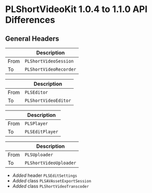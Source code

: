 # PLShortVideoKit 1.0.4 to 1.1.0 API Differences

## General Headers

|      | Description                                                               |
| ---- | ------------------------------------------------------------------------- |
| From | ```PLShortVideoSession```                                           |
| To   | ```PLShortVideoRecorder``` |




|      | Description                                                               |
| ---- | ------------------------------------------------------------------------- |
| From | ```PLSEditor```                                           |
| To   | ```PLShortVideoEditor``` |




|      | Description                                                               |
| ---- | ------------------------------------------------------------------------- |
| From | ```PLSPlayer```                                           |
| To   | ```PLSEditPlayer``` |




|      | Description                                                               |
| ---- | ------------------------------------------------------------------------- |
| From | ```PLSUploader```                                           |
| To   | ```PLShortVideoUploader``` |




- *Added* header `PLSEditSettings`
- *Added* class `PLSAVAssetExportSession`
- *Added* class `PLShortVideoTranscoder`









